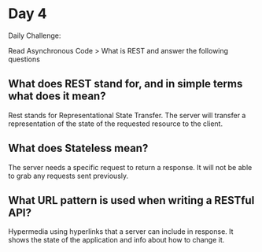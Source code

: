 # Day 4

Daily Challenge:

Read Asynchronous Code > What is REST and answer the following questions

## What does REST stand for, and in simple terms what does it mean?
Rest stands for Representational State Transfer. The server will transfer a representation of the state of the requested resource to the client.

## What does Stateless mean?
The server needs a specific request to return a response. It will not be able to grab any requests sent previously.

## What URL pattern is used when writing a RESTful API?
Hypermedia using hyperlinks that a server can include in response. It shows the state of the application and info about how to change it. 
